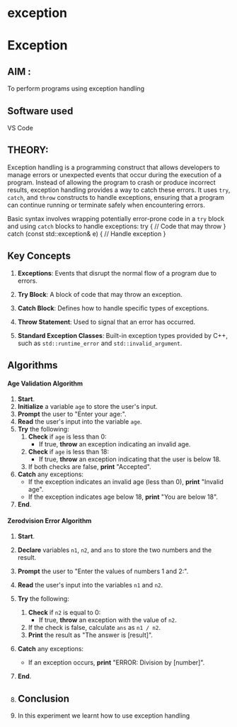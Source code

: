 # exception
# Exception

## AIM :
To perform programs using exception handling 

## Software used
VS Code

## THEORY:
Exception handling is a programming construct that allows developers to manage errors or unexpected events that occur during the execution of a program. Instead of allowing the program to crash or produce incorrect results, exception handling provides a way to catch these errors. It uses `try`, `catch`, and `throw` constructs to handle exceptions, ensuring that a program can continue running or terminate safely when encountering errors.

Basic syntax involves wrapping potentially error-prone code in a `try` block and using `catch` blocks to handle exceptions:
try {
    // Code that may throw
} catch (const std::exception& e) {
    // Handle exception
}

## Key Concepts

1. **Exceptions**: Events that disrupt the normal flow of a program due to errors.

2. **Try Block**: A block of code that may throw an exception.

3. **Catch Block**: Defines how to handle specific types of exceptions.

4. **Throw Statement**: Used to signal that an error has occurred.

5. **Standard Exception Classes**: Built-in exception types provided by C++, such as `std::runtime_error` and `std::invalid_argument`.


## Algorithms
#### Age Validation Algorithm

1. **Start**.
2. **Initialize** a variable `age` to store the user's input.
3. **Prompt** the user to "Enter your age:".
4. **Read** the user's input into the variable `age`.
5. **Try** the following:
   1. **Check** if `age` is less than 0:
      - If true, **throw** an exception indicating an invalid age.
   2. **Check** if `age` is less than 18:
      - If true, **throw** an exception indicating that the user is below 18.
   3. If both checks are false, **print** "Accepted".
6. **Catch** any exceptions:
   - If the exception indicates an invalid age (less than 0), **print** "Invalid age".
   - If the exception indicates age below 18, **print** "You are below 18".
7. **End**.

#### Zerodvision Error Algorithm 

1. **Start**.
2. **Declare** variables `n1`, `n2`, and `ans` to store the two numbers and the result.
3. **Prompt** the user to "Enter the values of numbers 1 and 2:".
4. **Read** the user's input into the variables `n1` and `n2`.
5. **Try** the following:
   1. **Check** if `n2` is equal to 0:
      - If true, **throw** an exception with the value of `n2`.
   2. If the check is false, calculate `ans` as `n1 / n2`.
   3. **Print** the result as "The answer is [result]".
6. **Catch** any exceptions:
   - If an exception occurs, **print** "ERROR: Division by [number]".
7. **End**.

8. ## Conclusion
9. In this experiment we learnt how to use exception handling
